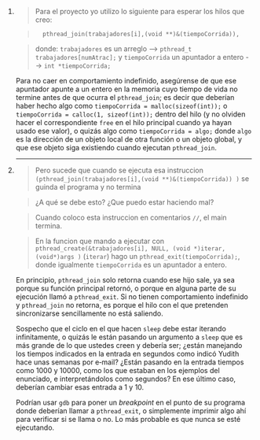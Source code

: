 1.  >   Para el proyecto yo utilizo lo siguiente para esperar los hilos que creo:

    >       pthread_join(trabajadores[i],(void **)&(tiempoCorrida)),

    >   donde: `trabajadores` es un arreglo --> `pthread_t trabajadores[numAtrac];` y `tiempoCorrida` un apuntador a entero --> `int *tiempoCorrida;`

    Para no caer en comportamiento indefinido, asegúrense de que ese apuntador apunte a un entero en la memoria cuyo tiempo de vida no termine antes de que ocurra el `pthread_join`; es decir que deberían haber hecho algo como `tiempoCorrida = malloc(sizeof(int));` o `tiempoCorrida = calloc(1, sizeof(int));` dentro del hilo (y no olviden hacer el correspondiente `free` en el hilo principal cuando ya hayan usado ese valor), o quizás algo como `tiempoCorrida = algo;` donde `algo` es la dirección de un objeto local de otra función o un objeto global, y que ese objeto siga existiendo cuando ejecutan `pthread_join`.



    - - -



2.  >   Pero sucede que cuando se ejecuta esa instruccion `(pthread_join(trabajadores[i],(void **)&(tiempoCorrida)) )` se guinda el programa y no termina

    >   ¿A qué se debe esto? ¿Que puedo estar haciendo mal?

    >   Cuando coloco esta instruccion en comentarios `//`, el main termina.

    >   En la funcion que mando a ejecutar con `pthread_create(&trabajadores[i], NULL, (void *)iterar, (void*)args )` (`iterar`) hago un `pthread_exit(tiempoCorrida);`, donde igualmente `tiempoCorrida` es un apuntador a entero.

    En principio, `pthread_join` solo retorna cuando ese hijo sale, ya sea porque su función principal retornó, o porque en alguna parte de su ejecución llamó a `pthread_exit`.  Si no tienen comportamiento indefinido y `pthread_join` no retorna, es porque el hilo con el que pretenden sincronizarse sencillamente no está saliendo.

    Sospecho que el ciclo en el que hacen `sleep` debe estar iterando infinitamente, o quizás le están pasando un argumento a `sleep` que es más grande de lo que ustedes creen y debería ser; ¿están manejando los tiempos indicados en la entrada en segundos como indicó Yudith hace unas semanas por e‐mail?  ¿Están pasando en la entrada tiempos como 1000 y 10000, como los que estaban en los ejemplos del enunciado, e interpretándolos como segundos?  En ese último caso, deberían cambiar esas entrada a 1 y 10.

    Podrían usar `gdb` para poner un *breakpoint* en el punto de su programa donde deberían llamar a `pthread_exit`, o simplemente imprimir algo ahí para verificar si se llama o no.  Lo más probable es que nunca se esté ejecutando.
